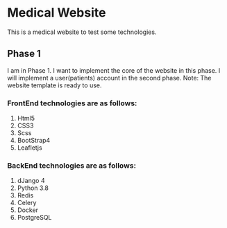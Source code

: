 # Medical Website
This is a medical website to test some technologies.

## Phase 1
I am in Phase 1. I want to implement the core of the website in this phase. I will implement a user(patients) account  in the second phase.
Note: The website template is ready to use.

### FrontEnd technologies are as follows:
1. Html5
2. CSS3
3. Scss
4. BootStrap4
5. Leafletjs


### BackEnd technologies are as follows:
1. dJango 4
2. Python 3.8
3. Redis
4. Celery
5. Docker
6. PostgreSQL
